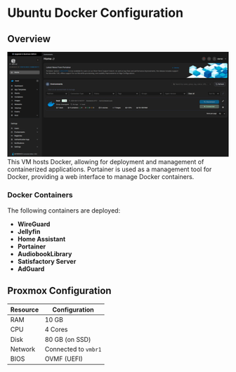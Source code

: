 # Ubuntu Docker Configuration

## Overview

![ubuntudocker](/img/portainer.png)
This VM hosts Docker, allowing for deployment and management of containerized applications. Portainer is used as a management tool for Docker, providing a web interface to manage Docker containers.

### Docker Containers

The following containers are deployed:

- **WireGuard**
- **Jellyfin**
- **Home Assistant**
- **Portainer**
- **AudiobookLibrary**
- **Satisfactory Server**
- **AdGuard**

## Proxmox Configuration

| Resource | Configuration        |
| -------- | -------------------- |
| RAM      | 10 GB                |
| CPU      | 4 Cores              |
| Disk     | 80 GB (on SSD)       |
| Network  | Connected to `vmbr1` |
| BIOS     | OVMF (UEFI)          |
